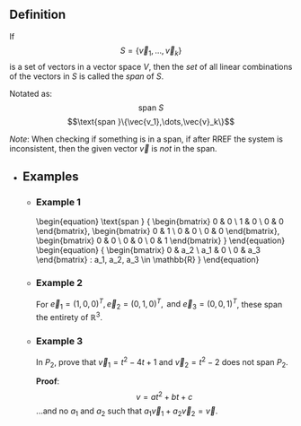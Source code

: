 ## Definition
If $$S=\{\vec{v}_1,\dots,\vec{v}_k\}$$ is a set of vectors in a vector space $V$, then the *set* of all linear combinations of the vectors in $S$ is called the *span* of $S$.

Notated as:
$$\text{span }S$$
$$\text{span }\{\vec{v_1},\dots,\vec{v}_k\}$$

*Note*: When checking if something is in a span, if after RREF the system is inconsistent, then the given vector $\vec{v}$ is *not* in the span.
- ## Examples
	- ### Example 1
	  \begin{equation}
	  \text{span }
	  \{
	  \begin{bmatrix}
	  0 & 0 \\
	  1 & 0 \\
	  0 & 0
	  \end{bmatrix},
	  \begin{bmatrix}
	  0 & 1 \\ 
	  0 & 0 \\
	  0 & 0
	  \end{bmatrix},
	  \begin{bmatrix}
	  0 & 0 \\
	  0 & 0 \\
	  0 & 1
	  \end{bmatrix}
	  \}
	  \end{equation}
	  \begin{equation}
	  \{
	  \begin{bmatrix}
	  0 & a_2 \\
	  a_1 & 0 \\
	  0 & a_3
	  \end{bmatrix}
	  : a_1, a_2, a_3 \in \mathbb{R}
	  \}
	  \end{equation}
	- ### Example 2
	  For $\vec{e}_1=(1,0,0)^T,\vec{e}_2=(0,1,0)^T,\text{ and }\vec{e}_3=(0,0,1)^T$, these span the entirety of $\mathbb{R}^3$.
	- ### Example 3
	  In $P_2$, prove that $\vec{v}_1=t^2-4t+1$ and $\vec{v}_2=t^2-2$ does not span $P_2$.
	  
	  **Proof**:
	  $$v=at^2+bt+c$$
	  ...and no $a_1$ and $a_2$ such that $a_1\vec{v}_1+a_2\vec{v}_2=\vec{v}$.